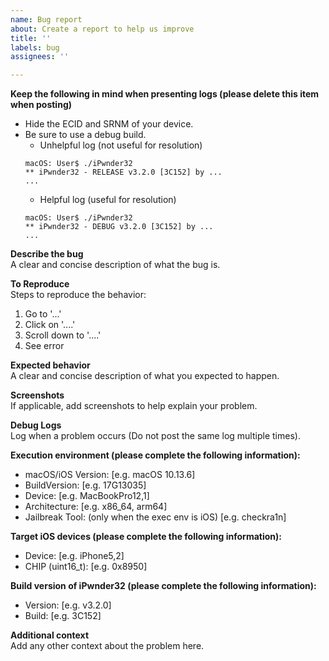 ```yaml
---
name: Bug report
about: Create a report to help us improve
title: ''
labels: bug
assignees: ''

---
```


**Keep the following in mind when presenting logs (please delete this item when posting)**  
 - Hide the ECID and SRNM of your device.  
 - Be sure to use a debug build.  
   - Unhelpful log (not useful for resolution)  
   ```
   macOS: User$ ./iPwnder32
   ** iPwnder32 - RELEASE v3.2.0 [3C152] by ...
   ...
   ```
   - Helpful log (useful for resolution)  
   ```
   macOS: User$ ./iPwnder32
   ** iPwnder32 - DEBUG v3.2.0 [3C152] by ...
   ...
   ```

**Describe the bug**  
A clear and concise description of what the bug is.  

**To Reproduce**  
Steps to reproduce the behavior:  
1. Go to '...'  
2. Click on '....'  
3. Scroll down to '....'  
4. See error  

**Expected behavior**  
A clear and concise description of what you expected to happen.  

**Screenshots**  
If applicable, add screenshots to help explain your problem.  

**Debug Logs**  
Log when a problem occurs (Do not post the same log multiple times).  

**Execution environment (please complete the following information):**  
 - macOS/iOS Version: [e.g. macOS 10.13.6]  
 - BuildVersion: [e.g. 17G13035]  
 - Device: [e.g. MacBookPro12,1]  
 - Architecture: [e.g. x86_64, arm64]  
 - Jailbreak Tool: (only when the exec env is iOS) [e.g. checkra1n]  

**Target iOS devices (please complete the following information):**  
 - Device: [e.g. iPhone5,2]  
 - CHIP (uint16_t): [e.g. 0x8950]  

**Build version of iPwnder32 (please complete the following information):**  
 - Version: [e.g. v3.2.0]  
 - Build: [e.g. 3C152]  

**Additional context**  
Add any other context about the problem here.
